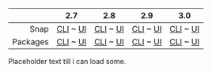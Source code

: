 ||2.7|2.8|2.9|3.0|
|-----:|:-----:|:-----:|:-----:|:-----:|
Snap|[CLI](/t/proxy-log-snap-2-7-cli/3454) ~ [UI](/t/proxy-log-snap-2-7-ui/3455)|[CLI](/t/proxy-log-snap-2-8-cli/3456) ~ [UI](/t/proxy-log-snap-2-8-ui/3457)|[CLI](/t/proxy-log-snap-2-9-cli/3458) ~ [UI](/t/proxy-log-snap-2-9-ui/3459)|[CLI](/t/proxy-log-snap-3-0-cli/4077) ~ [UI](/t/proxy-log-snap-3-0-ui/4078)|
Packages|[CLI](/t/proxy-log-deb-2-7-cli/3460) ~ [UI](/t/proxy-log-deb-2-7-ui/3461)|[CLI](/t/proxy-log-deb-2-8-cli/3462) ~ [UI](/t/proxy-log-deb-2-8-ui/3463)|[CLI](/t/proxy-log-deb-2-9-cli/3465) ~ [UI](/t/proxy-log-deb-2-9-ui/3464)|[CLI](/t/proxy-log-deb-3-0-cli/4079) ~ [UI](/t/proxy-log-deb-3-0-ui/4080)|
Placeholder text till i can load some.

